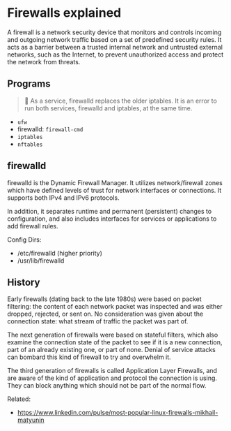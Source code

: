 # Firewalls explained

A firewall is a network security device that monitors and controls incoming and
outgoing network traffic based on a set of predefined security rules. It acts
as a barrier between a trusted internal network and untrusted external
networks, such as the Internet, to prevent unauthorized access and protect the
network from threats.

## Programs

> 🧐  As a service, firewalld replaces the older iptables. It is an error to
> run both services, firewalld and iptables, at the same time.

* `ufw`
* firewalld: `firewall-cmd`
* `iptables`
* `nftables`

## firewalld

firewalld is the Dynamic Firewall Manager. It utilizes network/firewall zones
which have defined levels of trust for network interfaces or connections. It
supports both IPv4 and IPv6 protocols.

In addition, it separates runtime and permanent (persistent) changes to
configuration, and also includes interfaces for services or applications to add
firewall rules.

Config Dirs:

* /etc/firewalld (higher priority)
* /usr/lib/firewalld

## History

Early firewalls (dating back to the late 1980s) were based on packet filtering:
the content of each network packet was inspected and was either dropped,
rejected, or sent on. No consideration was given about the connection state:
what stream of traffic the packet was part of.

The next generation of firewalls were based on stateful filters, which also
examine the connection state of the packet to see if it is a new connection,
part of an already existing one, or part of none. Denial of service
attacks can bombard this kind of firewall to try and overwhelm it.

The third generation of firewalls is called Application Layer Firewalls, and
are aware of the kind of application and protocol the connection is using. They
can block anything which should not be part of the normal flow.​

Related:

* <https://www.linkedin.com/pulse/most-popular-linux-firewalls-mikhail-matyunin>
